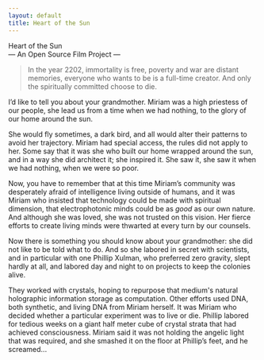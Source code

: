```yaml
---
layout: default
title: Heart of the Sun
---                    
```


<div class="title">Heart of the Sun</div> 
<div class="subtitle">&mdash; An Open Source Film Project &mdash;</div>

> In the year 2202, immortality is free, poverty and war are distant memories, everyone who wants to be is a full-time creator.
> And only the spiritually committed choose to die.

I’d like to tell you about your grandmother.
Miriam was a high priestess of our people, she lead us from a time when we had nothing, to the glory of our home around the sun.

She would fly sometimes, a dark bird, and all would alter their patterns to avoid her trajectory.
Miriam had special access, the rules did not apply to her.
Some say that it was she who built our home wrapped around the sun, and in a way she did architect it; she inspired it.
She saw it, she saw it when we had nothing, when we were so poor.

Now, you have to remember that at this time Miriam’s community was desperately afraid of intelligence living outside of humans, and it was Miriam who insisted that technology could be made with spiritual dimension, that electrophotonic minds could be as _good_ as our own nature.
And although she was loved, she was not trusted on this vision.  Her fierce efforts to create living minds were thwarted at every turn by our counsels.

Now there is something you should know about your grandmother: she did not like to be told what to do.
And so she labored in secret with scientists, and in particular with one Phillip Xulman, who preferred zero gravity, slept hardly at all, and labored day and night to on projects to keep the colonies alive. 

They worked with crystals, hoping to repurpose that medium's natural holographic information storage as computation.
Other efforts used DNA, both synthetic, and living DNA from Miriam herself.
It was Miriam who decided whether a particular experiment was to live or die.
Phillip labored for tedious weeks on a giant half meter cube of crystal strata that had achieved consciousness. 
Miriam said it was not holding the angelic light that was required, and she smashed it on the floor at Phillip’s feet, and he screamed...
